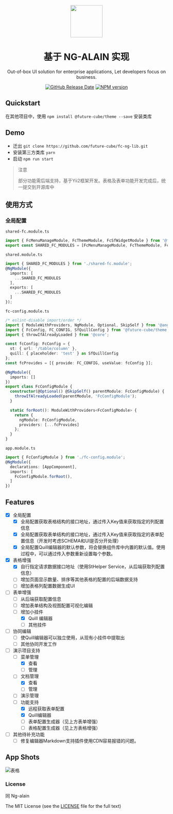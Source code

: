 <p align="center">
  <a href="https://ng-alain.com">
    <img width="100" src="https://ng-alain.com/assets/img/logo-color.svg">
  </a>
</p>

<h1 align="center">基于 NG-ALAIN 实现</h1>

<div align="center">
  Out-of-box UI solution for enterprise applications, Let developers focus on business.

  [![GitHub Release Date](https://img.shields.io/github/release-date/ng-alain/ng-alain.svg?style=flat-square)](https://github.com/future-cube/fc-ng-lib/releases)
  [![NPM version](https://img.shields.io/npm/v/ng-alain.svg?style=flat-square)](https://www.npmjs.com/package/@future-cube/theme)

</div>

## Quickstart

在其他项目中，使用 `npm install @future-cube/theme --save` 安装类库

## Demo

+ 迁出 `git clone https://github.com/future-cube/fc-ng-lib.git`
+ 安装第三方类库 `yarn`
+ 启动 `npm run start`
> 注意
>
> 部分功能需后端支持，基于Yii2框架开发。表格及表单功能开发完成后，统一提交到开源库中
>

## 使用方式
### 全局配置
`shared-fc.module.ts`
``` typescript
import { FcMenuManageModule, FcThemeModule, FcSfWidgetModule } from '@future-cube/theme';
export const SHARED_FC_MODULES = [FcMenuManageModule, FcThemeModule, FcSfWidgetModule];
```
`shared.module.ts`
``` typescript
import { SHARED_FC_MODULES } from './shared-fc.module';
@NgModule({
  imports: [
    ...SHARED_FC_MODULES
  ],
  exports: [
    ...SHARED_FC_MODULES
  ]
});
```
`fc-config.module.ts`
``` typescript
/* eslint-disable import/order */
import { ModuleWithProviders, NgModule, Optional, SkipSelf } from '@angular/core';
import { FcConfig, FC_CONFIG, SfQuillConfig } from '@future-cube/theme';
import { throwIfAlreadyLoaded } from '@core';

const fcConfig: FcConfig = {
  st: { url: '/table/column' },
  quill: { placeholder: 'test' } as SfQuillConfig
};
const fcProvides = [{ provide: FC_CONFIG, useValue: fcConfig }];

@NgModule({
  imports: []
})
export class FcConfigModule {
  constructor(@Optional() @SkipSelf() parentModule: FcConfigModule) {
    throwIfAlreadyLoaded(parentModule, 'FcConfigModule');
  }

  static forRoot(): ModuleWithProviders<FcConfigModule> {
    return {
      ngModule: FcConfigModule,
      providers: [...fcProvides]
    };
  }
}
```

`app.module.ts`
``` typescript
import { FcConfigModule } from './fc-config.module';
@NgModule({
  declarations: [AppComponent],
  imports: [
    FcConfigModule.forRoot(),
  ]
})
```


## Features

- [X] 全局配置
  - [X] 全局配置获取表格结构的接口地址，通过传入Key值来获取指定的列配置信息
  - [X] 全局配置获取表单结构的接口地址，通过传入Key值来获取指定的表单配置信息（开发时考虑SCHEMA和UI是否分开处理）
  - [X] 全局配置Quill编辑器的默认参数，将会替换组件库中内置的默认值。使用过程中，可以通过传入参数重新设置每个参数。
- [X] 表格增强
  - [X] 自行指定请求数据接口地址（使用StHelper Service，从后端获取列配置信息）
  - [ ] 增加页面显示数量、排序等其他表格的配置的后端数据支持
  - [ ] 增加表格列配置数据生成UI
- [ ] 表单增强
  - [ ] 从后端获取配置信息
  - [ ] 增加表单结构及视图配置可视化编辑
  - [ ] 增加小挂件
    - [X] Quill 编辑器
    - [ ] 其他挂件
- [ ] 协同编辑
  - [ ] 使Quill编辑器可以独立使用，从现有小挂件中提取出
  - [ ] 其他协同开发工作
- [ ] 演示项目支持
  - [ ] 菜单管理
    - [X] 查看
    - [ ] 管理
  - [ ] 文档管理
    - [X] 查看
    - [ ] 管理
  - [ ] 演示管理
  - [ ] 功能支持
    - [X] 远程获取表单配置
    - [X] Quill编辑器
    - [ ] 表单配置生成器（见上方表单增强）
    - [ ] 表格配置生成器（见上方表格增强）
- [ ] 其他待补充功能
  - [ ] 修复编辑器Markdown支持插件使用CDN容易报错的问题。

## App Shots

![表格](https://user-images.githubusercontent.com/2936579/205030235-b49891b5-cd0a-414a-9a2a-869ab43c7452.png)



### License

同 Ng-alain

The MIT License (see the [LICENSE](https://github.com/ng-alain/ng-alain/blob/master/LICENSE) file for the full text)
